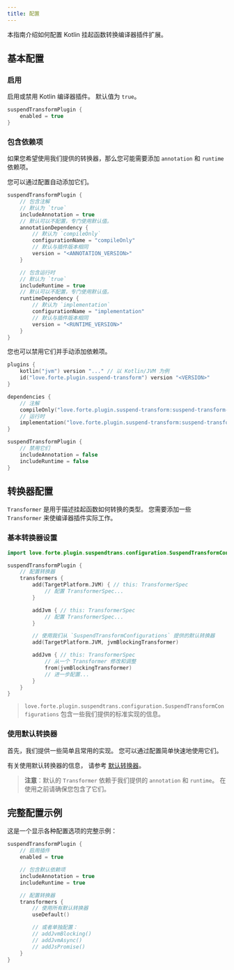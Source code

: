 ```yaml
---
title: 配置
---
```


本指南介绍如何配置 Kotlin 挂起函数转换编译器插件扩展。

## 基本配置

### 启用

启用或禁用 Kotlin 编译器插件。
默认值为 `true`。

```kotlin
suspendTransformPlugin {
    enabled = true
}
```

### 包含依赖项

如果您希望使用我们提供的转换器，那么您可能需要添加 `annotation` 和 `runtime` 依赖项。

您可以通过配置自动添加它们。

```kotlin
suspendTransformPlugin {
    // 包含注解
    // 默认为 `true`
    includeAnnotation = true
    // 默认可以不配置，专门使用默认值。
    annotationDependency {
        // 默认为 `compileOnly`
        configurationName = "compileOnly"
        // 默认与插件版本相同
        version = "<ANNOTATION_VERSION>"
    }

    // 包含运行时
    // 默认为 `true`
    includeRuntime = true
    // 默认可以不配置，专门使用默认值。
    runtimeDependency {
        // 默认为 `implementation`
        configurationName = "implementation"
        // 默认与插件版本相同
        version = "<RUNTIME_VERSION>"
    }
}
```

您也可以禁用它们并手动添加依赖项。

```kotlin
plugins {
    kotlin("jvm") version "..." // 以 Kotlin/JVM 为例
    id("love.forte.plugin.suspend-transform") version "<VERSION>"
}

dependencies {
    // 注解
    compileOnly("love.forte.plugin.suspend-transform:suspend-transform-annotation:<VERSION>")
    // 运行时
    implementation("love.forte.plugin.suspend-transform:suspend-transform-runtime:<VERSION>")
}

suspendTransformPlugin {
    // 禁用它们
    includeAnnotation = false
    includeRuntime = false
}
```

## 转换器配置

`Transformer` 是用于描述挂起函数如何转换的类型。
您需要添加一些 `Transformer` 来使编译器插件实际工作。

### 基本转换器设置

```kotlin
import love.forte.plugin.suspendtrans.configuration.SuspendTransformConfigurations

suspendTransformPlugin {
    // 配置转换器
    transformers {
        add(TargetPlatform.JVM) { // this: TransformerSpec
            // 配置 TransformerSpec...
        }

        addJvm { // this: TransformerSpec
            // 配置 TransformerSpec...
        }

        // 使用我们从 `SuspendTransformConfigurations` 提供的默认转换器
        add(TargetPlatform.JVM, jvmBlockingTransformer)

        addJvm { // this: TransformerSpec
            // 从一个 Transformer 修改和调整
            from(jvmBlockingTransformer)
            // 进一步配置...
        }
    }
}
```

> `love.forte.plugin.suspendtrans.configuration.SuspendTransformConfigurations`
> 包含一些我们提供的标准实现的信息。

### 使用默认转换器

首先，我们提供一些简单且常用的实现。
您可以通过配置简单快速地使用它们。

有关使用默认转换器的信息，
请参考 [默认转换器](./default-transformers.md)。

> **注意**：默认的 `Transformer` 依赖于我们提供的 `annotation` 和 `runtime`。
> 在使用之前请确保您包含了它们。

## 完整配置示例

这是一个显示各种配置选项的完整示例：

```kotlin
suspendTransformPlugin {
    // 启用插件
    enabled = true

    // 包含默认依赖项
    includeAnnotation = true
    includeRuntime = true

    // 配置转换器
    transformers {
        // 使用所有默认转换器
        useDefault()

        // 或者单独配置：
        // addJvmBlocking()
        // addJvmAsync()
        // addJsPromise()
    }
}
```
